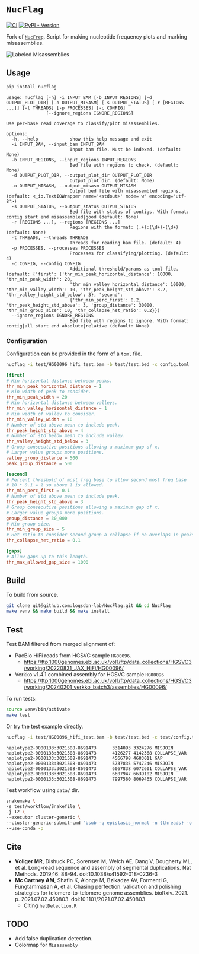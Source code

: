 # `NucFlag`
[![CI](https://github.com/logsdon-lab/NucFlag/actions/workflows/main.yml/badge.svg)](https://github.com/logsdon-lab/NucFlag/actions/workflows/main.yml)
[![PyPI - Version](https://img.shields.io/pypi/v/nucflag)](https://pypi.org/project/nucflag/)

Fork of [`NucFreq`](https://github.com/mrvollger/NucFreq). Script for making nucleotide frequency plots and marking misassemblies.

![Labeled Misassemblies](docs/imgs/misassemblies.png)

## Usage
```bash
pip install nucflag
```

```
usage: nucflag [-h] -i INPUT_BAM [-b INPUT_REGIONS] [-d OUTPUT_PLOT_DIR] [-o OUTPUT_MISASM] [-s OUTPUT_STATUS] [-r [REGIONS ...]] [-t THREADS] [-p PROCESSES] [-c CONFIG]
               [--ignore_regions IGNORE_REGIONS]

Use per-base read coverage to classify/plot misassemblies.

options:
  -h, --help            show this help message and exit
  -i INPUT_BAM, --input_bam INPUT_BAM
                        Input bam file. Must be indexed. (default: None)
  -b INPUT_REGIONS, --input_regions INPUT_REGIONS
                        Bed file with regions to check. (default: None)
  -d OUTPUT_PLOT_DIR, --output_plot_dir OUTPUT_PLOT_DIR
                        Output plot dir. (default: None)
  -o OUTPUT_MISASM, --output_misasm OUTPUT_MISASM
                        Output bed file with misassembled regions. (default: <_io.TextIOWrapper name='<stdout>' mode='w' encoding='utf-8'>)
  -s OUTPUT_STATUS, --output_status OUTPUT_STATUS
                        Bed file with status of contigs. With format: contig start end misassembled|good (default: None)
  -r [REGIONS ...], --regions [REGIONS ...]
                        Regions with the format: (.+):(\d+)-(\d+) (default: None)
  -t THREADS, --threads THREADS
                        Threads for reading bam file. (default: 4)
  -p PROCESSES, --processes PROCESSES
                        Processes for classifying/plotting. (default: 4)
  -c CONFIG, --config CONFIG
                        Additional threshold/params as toml file. (default: {'first': {'thr_min_peak_horizontal_distance': 10000, 'thr_min_peak_width': 20,
                        'thr_min_valley_horizontal_distance': 10000, 'thr_min_valley_width': 10, 'thr_peak_height_std_above': 3.2, 'thr_valley_height_std_below': 3}, 'second':
                        {'thr_min_perc_first': 0.2, 'thr_peak_height_std_above': 3, 'group_distance': 30000, 'thr_min_group_size': 10, 'thr_collapse_het_ratio': 0.2}})
  --ignore_regions IGNORE_REGIONS
                        Bed file with regions to ignore. With format: contig|all start end absolute|relative (default: None)
```

### Configuration
Configuration can be provided in the form of a `toml` file.

```bash
nucflag -i test/HG00096_hifi_test.bam -b test/test.bed -c config.toml
```

```toml
[first]
# Min horizontal distance between peaks.
thr_min_peak_horizontal_distance = 1
# Min width of peak to consider.
thr_min_peak_width = 20
# Min horizontal distance between valleys.
thr_min_valley_horizontal_distance = 1
# Min width of valley to consider.
thr_min_valley_width = 10
# Number of std above mean to include peak.
thr_peak_height_std_above = 4
# Number of std below mean to include valley.
thr_valley_height_std_below = 3
# Group consecutive positions allowing a maximum gap of x.
# Larger value groups more positions.
valley_group_distance = 500
peak_group_distance = 500

[second]
# Percent threshold of most freq base to allow second most freq base
# 10 * 0.1 = 1 so above 1 is allowed.
thr_min_perc_first = 0.1
# Number of std above mean to include peak.
thr_peak_height_std_above = 3
# Group consecutive positions allowing a maximum gap of x.
# Larger value groups more positions.
group_distance = 30_000
# Min group size.
thr_min_group_size = 5
# Het ratio to consider second group a collapse if no overlaps in peaks found.
thr_collapse_het_ratio = 0.1

[gaps]
# Allow gaps up to this length.
thr_max_allowed_gap_size = 1000
```

## Build
To build from source.
```bash
git clone git@github.com:logsdon-lab/NucFlag.git && cd NucFlag
make venv && make build && make install
```

## Test
Test BAM filtered from merged alignment of:
* PacBio HiFi reads from HGSVC sample `HG00096`.
  * https://ftp.1000genomes.ebi.ac.uk/vol1/ftp/data_collections/HGSVC3/working/20220831_JAX_HiFi/HG00096/
* Verkko v1.4.1 combined assembly for HGSVC sample `HG00096`
  * https://ftp.1000genomes.ebi.ac.uk/vol1/ftp/data_collections/HGSVC3/working/20240201_verkko_batch3/assemblies/HG00096/

To run tests:
```bash
source venv/bin/activate
make test
```

Or try the test example directly.
```bash
nucflag -i test/HG00096_hifi_test.bam -b test/test.bed -c test/config.toml
```
```
haplotype2-0000133:3021508-8691473      3314093 3324276 MISJOIN
haplotype2-0000133:3021508-8691473      4126277 4142368 COLLAPSE_VAR
haplotype2-0000133:3021508-8691473      4566798 4683011 GAP
haplotype2-0000133:3021508-8691473      5737835 5747246 MISJOIN
haplotype2-0000133:3021508-8691473      6067838 6072601 COLLAPSE_VAR
haplotype2-0000133:3021508-8691473      6607947 6639102 MISJOIN
haplotype2-0000133:3021508-8691473      7997560 8069465 COLLAPSE_VAR
```

Test workflow using `data/` dir.
```bash
snakemake \
-s test/workflow/Snakefile \
-j 12 \
--executor cluster-generic \
--cluster-generic-submit-cmd "bsub -q epistasis_normal -n {threads} -o /dev/null" \
--use-conda -p
```

## Cite
- **Vollger MR**, Dishuck PC, Sorensen M, Welch AE, Dang V, Dougherty ML, et al. Long-read sequence and assembly of segmental duplications. Nat Methods. 2019;16: 88–94. doi:10.1038/s41592-018-0236-3
- **Mc Cartney AM**, Shafin K, Alonge M, Bzikadze AV, Formenti G, Fungtammasan A, et al. Chasing perfection: validation and polishing strategies for telomere-to-telomere genome assemblies. bioRxiv. 2021. p. 2021.07.02.450803. doi:10.1101/2021.07.02.450803
  * Citing `hetDetection.R`

## TODO
- Add false duplication detection.
- Colormap for `Misassembly`
